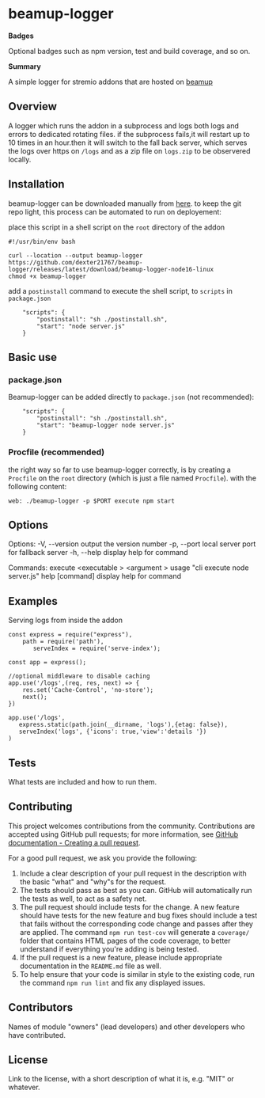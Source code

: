 # beamup-logger  

**Badges** 

Optional badges such as npm version, test and build coverage, and so on.

**Summary** 

A simple logger for stremio addons that are hosted on [beamup](https://github.com/Stremio/stremio-beamup)

## Overview

A logger which runs the addon in a subprocess and logs both logs and errors to dedicated rotating files. 
if the subprocess fails,it will restart up to 10 times in an hour.then it will switch to the fall back server, which serves the logs over https on `/logs` and as a zip file on `logs.zip` to be observered locally. 

## Installation

beamup-logger can be downloaded manually from [here](https://github.com/dexter21767/beamup-logger/releases/latest/download/beamup-logger-node16-linux).
to keep the git repo light, this process can be automated to run on deployement:

place this script in a shell script on the `root` directory of the addon

```
#!/usr/bin/env bash

curl --location --output beamup-logger https://github.com/dexter21767/beamup-logger/releases/latest/download/beamup-logger-node16-linux
chmod +x beamup-logger

```

add a `postinstall` command to execute the shell script, to `scripts` in `package.json`

```
	"scripts": {
		"postinstall": "sh ./postinstall.sh",
		"start": "node server.js"
	}
```


## Basic use

### package.json

Beamup-logger can be added directly to `package.json` (not recommended):
```
	"scripts": {
		"postinstall": "sh ./postinstall.sh",
		"start": "beamup-logger node server.js"
	}
```


### Procfile (recommended)

the right way so far to use beamup-logger correctly, is by creating a `Procfile` on the `root` directory (which is just a file named `Procfile`). with the following content:
```
web: ./beamup-logger -p $PORT execute npm start
```

## Options 

Options:
  -V, --version                                      output the version number
  -p, --port <int>                                   local server port for fallback server
  -h, --help                                         display help for command

Commands:
  execute <executable <string>> <argument <string>>  usage "cli execute node server.js"
  help [command]                                     display help for command


## Examples

Serving logs from inside the addon 

```
const express = require("express"),
   	path = require('path'),
	   serveIndex = require('serve-index');

const app = express();

//optional middleware to disable caching 
app.use('/logs',(req, res, next) => {
	res.set('Cache-Control', 'no-store');
	next();
})

app.use('/logs', 
   express.static(path.join(__dirname, 'logs'),{etag: false}), 
   serveIndex('logs', {'icons': true,'view':'details '})
)

```


## Tests

What tests are included and how to run them. 

## Contributing

This project welcomes contributions from the community. Contributions are
accepted using GitHub pull requests; for more information, see 
[GitHub documentation - Creating a pull request](https://help.github.com/articles/creating-a-pull-request/).

For a good pull request, we ask you provide the following:

1. Include a clear description of your pull request in the description
   with the basic "what" and "why"s for the request.
2. The tests should pass as best as you can. GitHub will automatically run
   the tests as well, to act as a safety net.
3. The pull request should include tests for the change. A new feature should
   have tests for the new feature and bug fixes should include a test that fails
   without the corresponding code change and passes after they are applied.
   The command `npm run test-cov` will generate a `coverage/` folder that
   contains HTML pages of the code coverage, to better understand if everything
   you're adding is being tested.
4. If the pull request is a new feature, please include appropriate documentation 
   in the `README.md` file as well.
5. To help ensure that your code is similar in style to the existing code,
   run the command `npm run lint` and fix any displayed issues.

## Contributors

Names of module "owners" (lead developers) and other developers who 
have contributed.

## License

Link to the license, with a short description of what it is, 
e.g. "MIT" or whatever.  